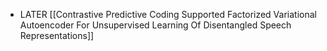 - LATER [[Contrastive Predictive Coding Supported Factorized Variational Autoencoder For Unsupervised Learning Of Disentangled Speech Representations]]